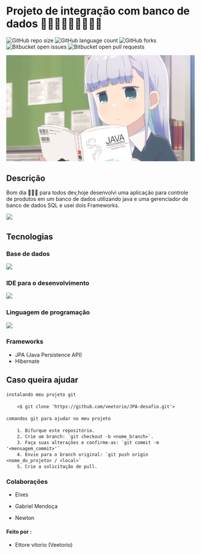 # Projeto de integração com banco de dados  👨🏽‍💻👨🏽‍💻👨🏽‍💻

![GitHub repo size](https://img.shields.io/github/repo-size/veetorio/JPA-desafio?style=for-the-badge)
![GitHub language count](https://img.shields.io/github/languages/count/veetorio/JPA-desafio?style=for-the-badge)
![GitHub forks](https://img.shields.io/github/forks/veetorio/JPA-desafio?style=for-the-badge)
![Bitbucket open issues](https://img.shields.io/bitbucket/issues/veetorio/JPA-desafio?style=for-the-badge)
![Bitbucket open pull requests](https://img.shields.io/bitbucket/pr-raw/veetorio/JPA-desafio?style=for-the-badge)

<img src="0225a431e5b2637204873584848f3949.png">


## Descrição
Bom dia 🙋🏽‍♂️ para todos dev,hoje desenvolvi uma aplicação para controle de produtos em um banco de dados utilizando java e uma gerenciador de banco de dados SQL e usei dois Frameworks.

<!-- colocar imagem do projeto -->
<img src="https://static.vecteezy.com/ti/vetor-gratis/p1/2756161-uma-mulher-com-um-ponto-de-interrogacao-flutuando-acima-de-sua-cabeca-esta-fazendo-um-gesto-de-levantar-os-ombros-estilo-desenho-ilustracoes-vetor.jpg">
<!--      -->

## Tecnologias

### Base de dados
<img src="	https://img.shields.io/badge/MySQL-005C84?style=for-the-badge&logo=mysql&logoColor=white">

### IDE para o desenvolvimento

<img src="https://img.shields.io/badge/IntelliJIDEA-000000.svg?style=for-the-badge&logo=intellij-idea&logoColor=white">

### Linguagem de programação

<img src="https://img.shields.io/badge/java-%23ED8B00.svg?style=for-the-badge&logo=openjdk&logoColor=white">

### Frameworks

* JPA (Java Persistence API) 
* Hibernate 

## Caso queira ajudar

```
instalando meu projeto git

    <$ git clone 'https://github.com/veetorio/JPA-desafio.git'>

comandos git para ajudar no meu projeto   

    1. Bifurque este repositório.
    2. Crie um branch: `git checkout -b <nome_branch>`.
    3. Faça suas alterações e confirme-as: `git commit -m '<mensagem_commit>'`
    4. Envie para o branch original: `git push origin <nome_do_projeto> / <local>`
    5. Crie a solicitação de pull.

```

### Colaborações

* Elves

* Gabriel Mendoça

* Newton



 #### Feito por : 
 * Ettore vitorio (Veetorio)
 





